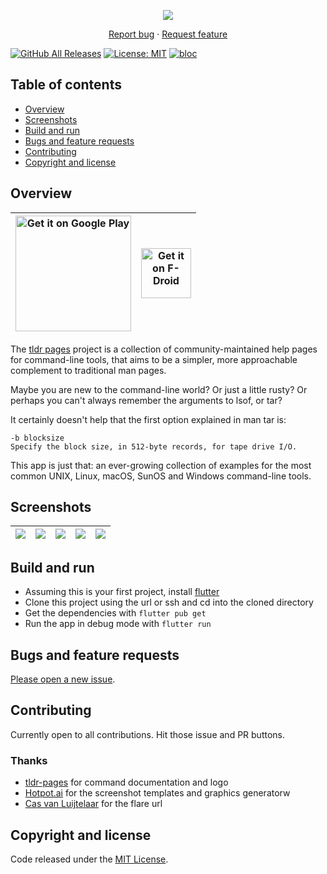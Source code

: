 <p align="center">
  <a href="https://technodisaster.com/">
    <img src="android/fastlane/metadata/android/en-US/images/featureGraphic.png" >
  </a>

  <p align="center">
    <a href="https://github.com/techno-disaster/tldr-flutter/issues/new?template=bug_report.md">Report bug</a>
    ·
    <a href="https://github.com/techno-disaster/tldr-flutter/issues/new?template=feature_request.md">Request feature</a>
  </p>
</p>

[![GitHub All Releases](https://img.shields.io/github/downloads/techno-disaster/tldr-flutter/total.svg)](https://github.com/techno-disaster/tldr-flutter/releases/latest)
[![License: MIT](https://img.shields.io/badge/License-MIT-yellow.svg)](https://opensource.org/licenses/MIT)
[![bloc](https://img.shields.io/badge/flutter-bloc-blue)](https://github.com/felangel/bloc)


## Table of contents

- [Overview](#overview)
- [Screenshots](#screenshots)
- [Build and run](#build-and-run)
- [Bugs and feature requests](#bugs-and-feature-requests)
- [Contributing](#contributing)
- [Copyright and license](#copyright-and-license)

## Overview

|[<img src="https://play.google.com/intl/en_us/badges/images/generic/en-play-badge.png" alt="Get it on Google Play" width="185px" />](https://play.google.com/store/apps/details?id=wtf.technodisaster.tldr) |[<img src="https://fdroid.gitlab.io/artwork/badge/get-it-on.png" alt="Get it on F-Droid" height="80">](https://f-droid.org/packages/wtf.technodisaster.tldr/) |
|-|-|

The [tldr pages](https://github.com/tldr-pages/tldr) project is a collection of community-maintained help pages for command-line tools, that aims to be a simpler, more approachable complement to traditional man pages.

Maybe you are new to the command-line world? Or just a little rusty? Or perhaps you can't always remember the arguments to lsof, or tar?

It certainly doesn't help that the first option explained in man tar is:
```
-b blocksize
Specify the block size, in 512-byte records, for tape drive I/O.
```

This app is just that: an ever-growing collection of examples for the most common UNIX, Linux, macOS, SunOS and Windows command-line tools.

## Screenshots

|![](android/fastlane/metadata/android/en-US/images/phoneScreenshots/1_en-US.png)|![](android/fastlane/metadata/android/en-US/images/phoneScreenshots/2_en-US.png)|![](android/fastlane/metadata/android/en-US/images/phoneScreenshots/3_en-US.png)|![](android/fastlane/metadata/android/en-US/images/phoneScreenshots/4_en-US.png)|![](android/fastlane/metadata/android/en-US/images/phoneScreenshots/5_en-US.png)|
|---|---|---|---|---|

## Build and run
* Assuming this is your first project, install [flutter](https://flutter.dev/docs/get-started/install)
* Clone this project using the url or ssh and cd into the cloned directory
* Get the dependencies with ``` flutter pub get ```
* Run the app in debug mode with ``` flutter run ```

## Bugs and feature requests

[Please open a new issue](https://github.com/techno-disaster/tldr-flutter/issues/new?template=bug_report.md).

## Contributing

Currently open to all contributions. Hit those issue and PR buttons.

### Thanks

* [tldr-pages](https://github.com/tldr-pages/tldr) for command documentation and logo
* [Hotpot.ai](https://github.com/HotpotDesign) for the screenshot templates and graphics generatorw
* [Cas van Luijtelaar](https://flare.rive.app/a/cvl/files/flare/site-animaton/embed) for the flare url

## Copyright and license

Code released under the [MIT License](https://github.com/techno-disaster/tldr-flutter/blob/master/LICENSE).
